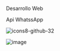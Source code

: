 Desarrollo Web

Api WhatssApp

![icons8-github-32](https://github.com/iviboot/009-Api-de-WhatssApp/assets/126647369/929b4fff-0477-4363-8399-b2c45aeb07cb)


![image](https://github.com/iviboot/009-Api-de-WhatssApp/assets/126647369/846e897d-6042-4744-bb69-ad52ce99aaf2)
